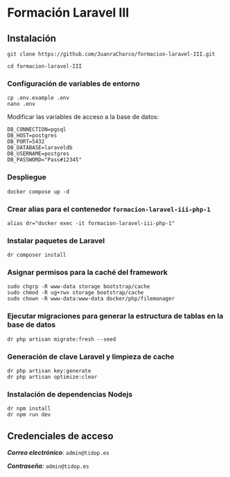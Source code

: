 # Formación Laravel III

## Instalación
`````
git clone https://github.com/JuanraCharco/formacion-laravel-III.git

cd formacion-laravel-III
`````
### Configuración de variables de entorno
````
cp .env.example .env
nano .env
````
Modificar las variables de acceso a la base de datos:
````
DB_CONNECTION=pgsql
DB_HOST=postgres
DB_PORT=5432
DB_DATABASE=laraveldb
DB_USERNAME=postgres
DB_PASSWORD="Pass#12345"
````
### Despliegue
````
docker compose up -d
````
### Crear alias para el contenedor ````formacion-laravel-iii-php-1````
````
alias dr="docker exec -it formacion-laravel-iii-php-1"
````
### Instalar paquetes de Laravel
````
dr composer install
````
### Asignar permisos para la caché del framework
````
sudo chgrp -R www-data storage bootstrap/cache
sudo chmod -R ug+rwx storage bootstrap/cache
sudo chown -R www-data:www-data docker/php/filemanager
````
### Ejecutar migraciones para generar la estructura de tablas en la base de datos
````
dr php artisan migrate:fresh --seed
````
### Generación de clave Laravel y limpieza de cache
````
dr php artisan key:generate
dr php artisan optimize:clear
````
### Instalación de dependencias Nodejs
````
dr npm install
dr npm run dev
````
## Credenciales de acceso
***Correo electrónico***: ````admin@tidop.es````

***Contraseña***: ````admin@tidop.es````
